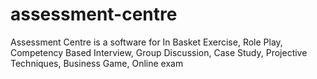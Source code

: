 # assessment-centre
Assessment Centre is a software for  In Basket Exercise, Role Play, Competency Based Interview, Group Discussion, Case Study, Projective Techniques, Business Game, Online exam
